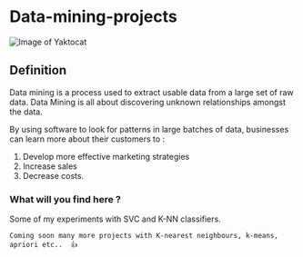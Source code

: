 # Data-mining-projects

![Image of Yaktocat](https://www.eqs.com/app/uploads/2020/04/Artificial-Intelligence-in-Investor-Relations.jpg)

## Definition 
 Data mining is a process used to extract usable data from a large set of raw data. Data Mining is all about discovering unknown relationships amongst the data. 
 
 By using software to look for patterns in large batches of data, 
 businesses can learn more about their customers to :
   1. Develop more effective marketing strategies
   2. Increase sales
   3. Decrease costs.


### What will you find here ?
Some of my experiments with SVC and K-NN classifiers.

 ```Coming soon many more projects with K-nearest neighbours, k-means, apriori etc..  👍```
